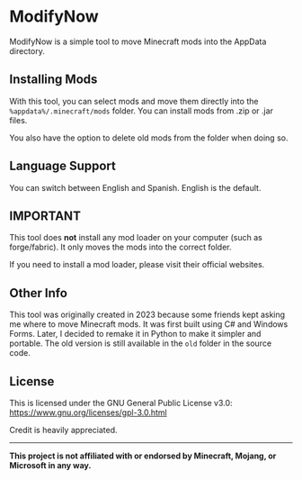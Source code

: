 # ModifyNow

ModifyNow is a simple tool to move Minecraft mods into the AppData directory.

## Installing Mods

With this tool, you can select mods and move them directly into the `%appdata%/.minecraft/mods` folder. You can install mods from .zip or .jar files.

You also have the option to delete old mods from the folder when doing so.

## Language Support

You can switch between English and Spanish. English is the default.

## IMPORTANT

This tool does **not** install any mod loader on your computer (such as forge/fabric). It only moves the mods into the correct folder.

If you need to install a mod loader, please visit their official websites.

## Other Info

This tool was originally created in 2023 because some friends kept asking me where to move Minecraft mods. It was first built using C# and Windows Forms. Later, I decided to remake it in Python to make it simpler and portable. The old version is still available in the `old` folder in the source code.

## License

This is licensed under the GNU General Public License v3.0:
https://www.gnu.org/licenses/gpl-3.0.html

Credit is heavily appreciated.

---

**This project is not affiliated with or endorsed by Minecraft, Mojang, or Microsoft in any way.**